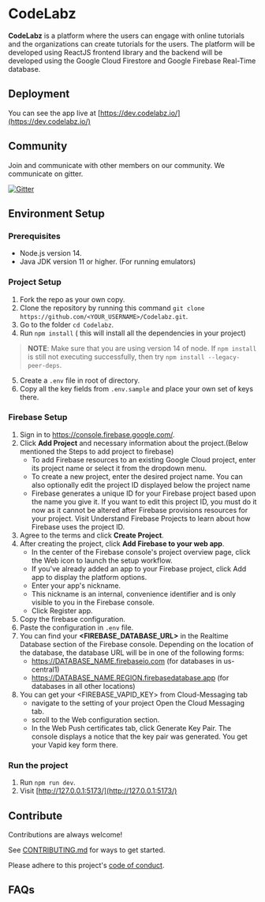 # CodeLabz
**CodeLabz** is a platform where the users can engage with online tutorials and the organizations can create tutorials for the users. The platform will be developed using ReactJS frontend library and the backend will be developed using the Google Cloud Firestore and Google Firebase Real-Time database.

## Deployment
You can see the app live at [https://dev.codelabz.io/](https://dev.codelabz.io/)

## Community
Join and communicate with other members on our community. We communicate on gitter.

[![Gitter](https://badges.gitter.im/scorelab/CodeLabz.svg)](https://gitter.im/scorelab/CodeLabz?utm_source=badge&utm_medium=badge&utm_campaign=pr-badge)

## Environment Setup

### Prerequisites
- Node.js version 14.
- Java JDK version 11 or higher. (For running emulators)

### Project Setup

1. Fork the repo as your own copy.
2. Clone the repository by running this command `git clone https://github.com/<YOUR_USERNAME>/Codelabz.git`.
3. Go to the folder `cd Codelabz`.
4. Run `npm install` ( this will install all the dependencies in your project)
> **NOTE**: Make sure that you are using version 14 of node. If `npm install` is still not executing successfully, then try `npm install --legacy-peer-deps`.
5. Create a `.env` file in root of directory. 
6. Copy all the key fields from `.env.sample` and place your own set of keys there.

### Firebase Setup

1. Sign in to https://console.firebase.google.com/.
2. Click **Add Project** and necessary information about the project.(Below mentioned the Steps to add project to firebase) 
    - To add Firebase resources to an existing Google Cloud project, enter its project name or select it from the dropdown menu.
    - To create a new project, enter the desired project name. You can also optionally edit the project ID displayed below the project name
    - Firebase generates a unique ID for your Firebase project based upon the name you give it. If you want to edit this project ID, you must do it now as it cannot be       altered after Firebase provisions resources for your project. Visit Understand Firebase Projects to learn about how Firebase uses the project ID.
3. Agree to the terms and click **Create Project**.
4. After creating the project, click **Add Firebase to your web app**.
    - In the center of the Firebase console's project overview page, click the Web icon  to launch the setup workflow.
    - If you've already added an app to your Firebase project, click Add app to display the platform options.
    - Enter your app's nickname.
    - This nickname is an internal, convenience identifier and is only visible to you in the Firebase console.
    - Click Register app.
5. Copy the firebase configuration.
6. Paste the configuration in `.env` file.
7. You can find your **<FIREBASE_DATABASE_URL>** in the Realtime Database section of the Firebase console. Depending on the location of the database, the database URL  will be in one of the following forms:
    - https://DATABASE_NAME.firebaseio.com (for databases in us-central1)
    - https://DATABASE_NAME.REGION.firebasedatabase.app (for databases in all other locations)
8. You can get your <FIREBASE_VAPID_KEY> from Cloud-Messaging tab
    - navigate to the setting of your project Open the Cloud Messaging tab.
    - scroll to the Web configuration section.
    - In the Web Push certificates tab, click Generate Key Pair. The console displays a notice that the key pair was generated. You get your Vapid key form there.
  
### Run the project

1. Run `npm run dev`.
2. Visit [http://127.0.0.1:5173/](http://127.0.0.1:5173/)
## Contribute

Contributions are always welcome!

See [CONTRIBUTING.md](./CONTRIBUTING.md) for ways to get started.

Please adhere to this project's [code of conduct](./code_of_conduct.md).

## FAQs
